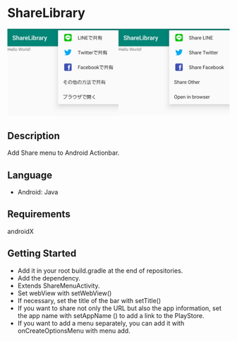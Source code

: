 # ShareLibrary
![Alt text](./image1.png)

## Description
Add Share menu to Android Actionbar.

## Language
- Android: Java

## Requirements
androidX

## Getting Started
- Add it in your root build.gradle at the end of repositories.
- Add the dependency.
- Extends ShareMenuActivity.
- Set webView with setWebView()
- If necessary, set the title of the bar with setTitle()
- If you want to share not only the URL but also the app information, set the app name with setAppName () to add a link to the PlayStore.
- If you want to add a menu separately, you can add it with onCreateOptionsMenu with menu add.